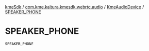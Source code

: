 [kmeSdk](../../index.md) / [com.kme.kaltura.kmesdk.webrtc.audio](../index.md) / [KmeAudioDevice](index.md) / [SPEAKER_PHONE](./-s-p-e-a-k-e-r_-p-h-o-n-e.md)

# SPEAKER_PHONE

`SPEAKER_PHONE`